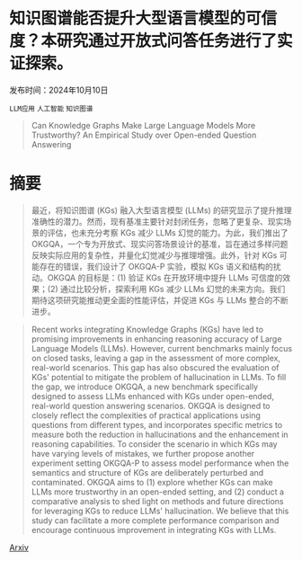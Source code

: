 # 知识图谱能否提升大型语言模型的可信度？本研究通过开放式问答任务进行了实证探索。

发布时间：2024年10月10日

`LLM应用` `人工智能` `知识图谱`

> Can Knowledge Graphs Make Large Language Models More Trustworthy? An Empirical Study over Open-ended Question Answering

# 摘要

> 最近，将知识图谱 (KGs) 融入大型语言模型 (LLMs) 的研究显示了提升推理准确性的潜力。然而，现有基准主要针对封闭任务，忽略了更复杂、现实场景的评估，也未充分考察 KGs 减少 LLMs 幻觉的能力。为此，我们推出了 OKGQA，一个专为开放式、现实问答场景设计的基准，旨在通过多样问题反映实际应用的复杂性，并量化幻觉减少与推理增强。此外，针对 KGs 可能存在的错误，我们设计了 OKGQA-P 实验，模拟 KGs 语义和结构的扰动。OKGQA 的目标是：(1) 验证 KGs 在开放环境中提升 LLMs 可信度的效果；(2) 通过比较分析，探索利用 KGs 减少 LLMs 幻觉的未来方向。我们期待这项研究能推动更全面的性能评估，并促进 KGs 与 LLMs 整合的不断进步。

> Recent works integrating Knowledge Graphs (KGs) have led to promising improvements in enhancing reasoning accuracy of Large Language Models (LLMs). However, current benchmarks mainly focus on closed tasks, leaving a gap in the assessment of more complex, real-world scenarios. This gap has also obscured the evaluation of KGs' potential to mitigate the problem of hallucination in LLMs. To fill the gap, we introduce OKGQA, a new benchmark specifically designed to assess LLMs enhanced with KGs under open-ended, real-world question answering scenarios. OKGQA is designed to closely reflect the complexities of practical applications using questions from different types, and incorporates specific metrics to measure both the reduction in hallucinations and the enhancement in reasoning capabilities. To consider the scenario in which KGs may have varying levels of mistakes, we further propose another experiment setting OKGQA-P to assess model performance when the semantics and structure of KGs are deliberately perturbed and contaminated. OKGQA aims to (1) explore whether KGs can make LLMs more trustworthy in an open-ended setting, and (2) conduct a comparative analysis to shed light on methods and future directions for leveraging KGs to reduce LLMs' hallucination. We believe that this study can facilitate a more complete performance comparison and encourage continuous improvement in integrating KGs with LLMs.

[Arxiv](https://arxiv.org/abs/2410.08085)